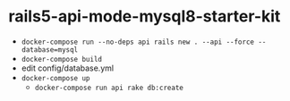 # rails5-api-mode-mysql8-starter-kit

- `docker-compose run --no-deps api rails new . --api --force --database=mysql`
- `docker-compose build`
- edit config/database.yml
- `docker-compose up`
  - `docker-compose run api rake db:create`
